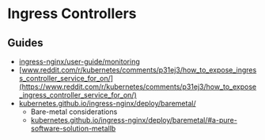 # Ingress Controllers

## Guides

* [ingress-nginx/user-guide/monitoring](https://kubernetes.github.io/ingress-nginx/user-guide/monitoring/)
* [www.reddit.com/r/kubernetes/comments/p31ej3/how_to_expose_ingress_controller_service_for_on/](https://www.reddit.com/r/kubernetes/comments/p31ej3/how_to_expose_ingress_controller_service_for_on/)
* [kubernetes.github.io/ingress-nginx/deploy/baremetal/](https://kubernetes.github.io/ingress-nginx/deploy/baremetal/)
    * Bare-metal considerations
    * [kubernetes.github.io/ingress-nginx/deploy/baremetal/#a-pure-software-solution-metallb](https://kubernetes.github.io/ingress-nginx/deploy/baremetal/#a-pure-software-solution-metallb)